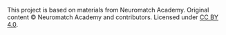This project is based on materials from Neuromatch Academy.
Original content © Neuromatch Academy and contributors. Licensed under [CC BY 4.0](https://creativecommons.org/licenses/by/4.0/).
